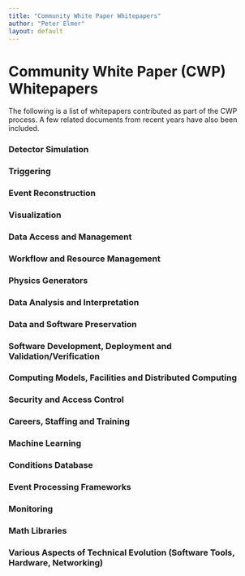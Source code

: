 ```yaml
---
title: "Community White Paper Whitepapers"
author: "Peter Elmer"
layout: default
---
```


# Community White Paper (CWP) Whitepapers

The following is a list of whitepapers contributed as part of the CWP 
process. A few related documents from recent years have also been 
included.

### Detector Simulation 

### Triggering         

### Event Reconstruction

### Visualization

### Data Access and Management 

### Workflow and Resource Management   

### Physics Generators  

### Data Analysis and Interpretation           

### Data and Software Preservation 

### Software Development, Deployment and Validation/Verification  

### Computing Models, Facilities and Distributed Computing 

### Security and Access Control 

### Careers, Staffing and Training 

### Machine Learning 

### Conditions Database 

### Event Processing Frameworks 

### Monitoring 

### Math Libraries 

### Various Aspects of Technical Evolution (Software Tools, Hardware, Networking) 


